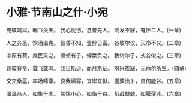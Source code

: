 # 小雅·节南山之什·小宛

宛彼鸣鸠，翰飞戾天。
我心忧伤，念昔先人。
明发不寐，有怀二人。(一章)

人之齐圣，饮酒温克。
彼昏不知，壹醉日富。
各敬尔仪，天命不又。(二章)

中原有菽，庶民采之。
螟蛉有子，蜾蠃负之。
教诲尔子，式谷似之。(三章)

题彼脊令，载飞载鸣。
我日斯迈，而月斯征。
夙兴夜寐，无忝尔所生。(四章)

交交桑扈，率场啄粟。
哀我填寡，宜岸宜狱。
握粟出卜，自何能谷。(五章)

温温恭人，如集于木。
惴惴小心，如临于谷。
战战兢兢，如履薄冰。(六章)

